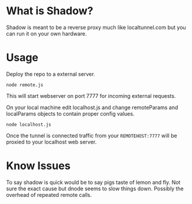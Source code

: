 # What is Shadow?

Shadow is meant to be a reverse proxy much like localtunnel.com but you can run it on your own hardware.

# Usage

Deploy the repo to a external server. 

```node remote.js```

This will start webserver on port 7777 for incoming external requests.


On your local machine edit localhost.js and change remoteParams and localParams objects to contain proper config values. 

```node localhost.js```

Once the tunnel is connected traffic from your ```REMOTEHOST:7777``` will be proxied to your localhost web server.


# Know Issues

To say shadow is quick would be to say pigs taste of lemon and fly. Not sure the exact cause but dnode seems to slow things down. Possibly the overhead of repeated remote calls.